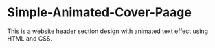 # Simple-Animated-Cover-Paage
This is a website header section design with animated text effect using HTML and CSS. 
